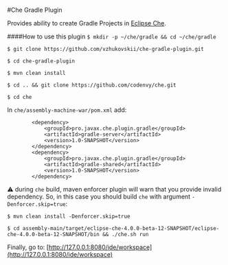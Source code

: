 #Che Gradle Plugin

Provides ability to create Gradle Projects in [Eclipse Che](http://github.com/codenvy/che).

####How to use this plugin
```$ mkdir -p ~/che/gradle && cd ~/che/gradle```

```$ git clone https://github.com/vzhukovskii/che-gradle-plugin.git```

```$ cd che-gradle-plugin```

```$ mvn clean install```

```$ cd .. && git clone https://github.com/codenvy/che.git```

```$ cd che```

In `che/assembly-machine-war/pom.xml` add:

```
        <dependency>
            <groupId>pro.javax.che.plugin.gradle</groupId>
            <artifactId>gradle-server</artifactId>
            <version>1.0-SNAPSHOT</version>
        </dependency>
        <dependency>
            <groupId>pro.javax.che.plugin.gradle</groupId>
            <artifactId>gradle-shared</artifactId>
            <version>1.0-SNAPSHOT</version>
        </dependency>
```

:warning: during `che` build, maven enforcer plugin will warn that you provide invalid dependency. So, in this case you should build `che` with argument `-Denforcer.skip=true`:

```$ mvn clean install -Denforcer.skip=true```

```$ cd assembly-main/target/eclipse-che-4.0.0-beta-12-SNAPSHOT/eclipse-che-4.0.0-beta-12-SNAPSHOT/bin && ./che.sh run```

Finally, go to: [http://127.0.0.1:8080/ide/workspace](http://127.0.0.1:8080/ide/workspace)